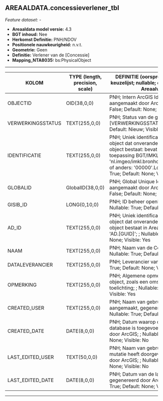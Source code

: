 ## AREAALDATA.concessieverlener_tbl

*Feature dataset: -*

* __Areaaldata model versie:__ 4.3
* __BGT inhoud:__ Nee
* __Herkomst Definitie:__ PNH/NDOV
* __Positionele nauwkeurigheid:__ n.v.t.
* __Geometrie:__ Geen
* __Definitie:__ Verlener van de [Concessie]
* __Mapping_NTA8035:__ bs:PhysicalObject

***

|__KOLOM__                             |__TYPE (length, precision, scale)__          	          |__DEFINITIE__ (oorsprong; beschrijving; keuzelijst; nullable; default; zichtbaar in Areaalviewer)|
|------                              |----                 |-----    |
|OBJECTID                            |OID(38,0,0)          |PNH; Intern ArcGIS Identificatienummer, aangemaakt door ArcGIS; ; Nullable: False; Default: None; Visible: Yes|
|VERWERKINGSSTATUS                   |TEXT(255,0,0)        |PNH; Status van de gegevens; keuzelijst [VERWERKINGSSTATUS]; Nullable: False; Default: Nieuw; Visible: Yes|
|IDENTIFICATIE                       |TEXT(255,0,0)        |PNH; Uniek identificatienummer voor het object dat onveranderlijk is zolang het object bestaat: bevat indien van toepassing BGT/IMKL ID in format 'nl.imgeo/imkl.bronhouderscode.LokaalID' of anders: '00000'.LokaalID; ; Nullable: True; Default: None; Visible: No|
|GLOBALID                            |GlobalID(38,0,0)     |PNH; Global Unique Identifier, aangemaakt door ArcGIS; ; Nullable: False; Default: None; Visible: Yes|
|GISIB_ID                            |LONG(0,10,0)         |PNH; ID beheer openbare ruimte (GISIB); ; Nullable: True; Default: None; Visible: No|
|AD_ID                               |TEXT(255,0,0)        |PNH; Uniek identificatienummer voor het object dat onveranderlijk is zolang het object bestaat in Areaaldata: in format 'AD.[GUID]'; ; Nullable: False; Default: None; Visible: Yes|
|NAAM                                |TEXT(255,0,0)        |PNH; Naam van de Concessieverlener; ; Nullable: True; Default: None; Visible: Yes|
|DATALEVERANCIER                     |TEXT(255,0,0)        |PNH; Leverancier van de data; ; Nullable: True; Default: None; Visible: No|
|OPMERKING                           |TEXT(255,0,0)        |PNH; Algemene opmerking voor het object, zoals een omschrijving of toelichting; ; Nullable: True; Default: None; Visible: Yes|
|CREATED_USER                        |TEXT(255,0,0)        |PNH; Naam van gebruiker die de rij heeft aangemaakt, gegenereerd door ArcGIS; ; Nullable: True; Default: None; Visible: No|
|CREATED_DATE                        |DATE(8,0,0)          |PNH; Datum waarop de rij aan de database is toegevoegd, gegenereerd door ArcGIS; ; Nullable: True; Default: None; Visible: No|
|LAST_EDITED_USER                    |TEXT(50,0,0)         |PNH; Naam van gebruiker die de laatste mutatie heeft doorgevoerd, gegenereerd door ArcGIS; ; Nullable: True; Default: None; Visible: No|
|LAST_EDITED_DATE                    |DATE(8,0,0)          |PNH; Datum van de laatste mutatie, gegenereerd door ArcGIS; ; Nullable: True; Default: None; Visible: No|

***
